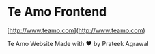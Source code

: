 Te Amo Frontend
==========
[http://www.teamo.com](http://www.teamo.com)

Te Amo Website Made with ❤️ by Prateek Agrawal